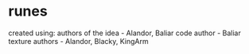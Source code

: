 # runes
created using:
authors of the idea - Alandor, Baliar
code author - Baliar
texture authors - Alandor, Blacky, KingArm
